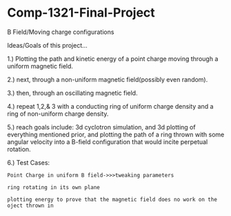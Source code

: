 # Comp-1321-Final-Project

B Field/Moving charge configurations 

Ideas/Goals of this project...

1.) Plotting the path and kinetic energy of a point charge moving through a uniform magnetic field. 

2.) next, through a non-uniform magnetic field(possibly even random). 

3.) then, through an oscillating magnetic field. 

4.) repeat 1,2,& 3 with a conducting ring of uniform charge density and a ring of non-uniform charge density. 

5.) reach goals include: 3d cyclotron simulation, and 3d plotting of everything mentioned prior, and plotting the path of a ring thrown with some angular velocity into a B-field configuration that would incite perpetual rotation.   

6.) Test Cases: 
    
    Point Charge in uniform B field->>>tweaking parameters 
    
    ring rotating in its own plane 
    
    plotting energy to prove that the magnetic field does no work on the oject thrown in
    

